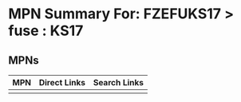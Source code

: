 



# MPN Summary For: FZEFUKS17 > fuse : KS17

## MPNs
  

|MPN|Direct Links|Search Links|
| :--- | :--- | :--- |
||||
